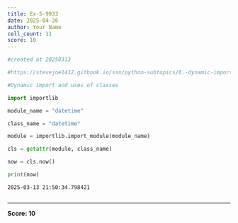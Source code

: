 ```yaml
---
title: Ex-5-9933
date: 2025-04-26
author: Your Name
cell_count: 11
score: 10
---
```


```python
#created at 20250313
```


```python
#https://stevejoe1412.gitbook.io/ssn/python-subtopics/6.-dynamic-imports
```


```python
#Dynamic import and uses of classes
```


```python
import importlib
```


```python
module_name = "datetime"
```


```python
class_name = "datetime"
```


```python
module = importlib.import_module(module_name)
```


```python
cls = getattr(module, class_name)
```


```python
now = cls.now()
```


```python
print(now)
```

    2025-03-13 21:50:34.798421



```python

```


---
**Score: 10**
